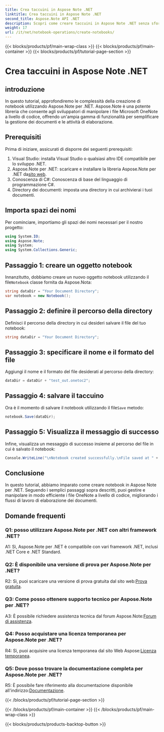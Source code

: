 ```yaml
---
title: Crea taccuini in Aspose Note .NET
linktitle: Crea taccuini in Aspose Note .NET
second_title: Aspose.Note API .NET
description: Scopri come creare taccuini in Aspose Note .NET senza sforzo. Potenzia subito i flussi di lavoro di elaborazione dei documenti.
weight: 17
url: /it/net/notebook-operations/create-notebooks/
---
```


{{< blocks/products/pf/main-wrap-class >}}
{{< blocks/products/pf/main-container >}}
{{< blocks/products/pf/tutorial-page-section >}}

# Crea taccuini in Aspose Note .NET

## introduzione

In questo tutorial, approfondiremo le complessità della creazione di notebook utilizzando Aspose.Note per .NET. Aspose.Note è una potente libreria che consente agli sviluppatori di manipolare i file Microsoft OneNote a livello di codice, offrendo un'ampia gamma di funzionalità per semplificare la gestione dei documenti e le attività di elaborazione.

## Prerequisiti

Prima di iniziare, assicurati di disporre dei seguenti prerequisiti:

1. Visual Studio: installa Visual Studio o qualsiasi altro IDE compatibile per lo sviluppo .NET.
2.  Aspose.Note per .NET: scaricare e installare la libreria Aspose.Note per .NET da[sito web](https://releases.aspose.com/note/net/).
3. Conoscenza di C#: Conoscenza di base del linguaggio di programmazione C#.
4. Directory dei documenti: imposta una directory in cui archivierai i tuoi documenti.

## Importa spazi dei nomi

Per cominciare, importiamo gli spazi dei nomi necessari per il nostro progetto:

```csharp
using System.IO;
using Aspose.Note;
using System;
using System.Collections.Generic;
```

## Passaggio 1: creare un oggetto notebook

 Innanzitutto, dobbiamo creare un nuovo oggetto notebook utilizzando il file`Notebook` classe fornita da Aspose.Nota:

```csharp
string dataDir = "Your Document Directory";
var notebook = new Notebook();
```

## Passaggio 2: definire il percorso della directory

Definisci il percorso della directory in cui desideri salvare il file del tuo notebook:

```csharp
string dataDir = "Your Document Directory";
```

## Passaggio 3: specificare il nome e il formato del file

Aggiungi il nome e il formato del file desiderati al percorso della directory:

```csharp
dataDir = dataDir + "test_out.onetoc2";
```

## Passaggio 4: salvare il taccuino

 Ora è il momento di salvare il notebook utilizzando il file`Save` metodo:

```csharp
notebook.Save(dataDir);
```

## Passaggio 5: Visualizza il messaggio di successo

Infine, visualizza un messaggio di successo insieme al percorso del file in cui è salvato il notebook:

```csharp
Console.WriteLine("\nNotebook created successfully.\nFile saved at " + dataDir);
```

## Conclusione

In questo tutorial, abbiamo imparato come creare notebook in Aspose Note per .NET. Seguendo i semplici passaggi sopra descritti, puoi gestire e manipolare in modo efficiente i file OneNote a livello di codice, migliorando i flussi di lavoro di elaborazione dei documenti.

## Domande frequenti

### Q1: posso utilizzare Aspose.Note per .NET con altri framework .NET?

A1: Sì, Aspose.Note per .NET è compatibile con vari framework .NET, inclusi .NET Core e .NET Standard.

### Q2: È disponibile una versione di prova per Aspose.Note per .NET?

 R2: Sì, puoi scaricare una versione di prova gratuita dal sito web:[Prova gratuita](https://releases.aspose.com/).

### Q3: Come posso ottenere supporto tecnico per Aspose.Note per .NET?

 A3: È possibile richiedere assistenza tecnica dal forum Aspose.Note:[Forum di assistenza](https://forum.aspose.com/c/note/28).

### Q4: Posso acquistare una licenza temporanea per Aspose.Note per .NET?

R4: Sì, puoi acquisire una licenza temporanea dal sito Web Aspose:[Licenza temporanea](https://purchase.aspose.com/temporary-license/).

### Q5: Dove posso trovare la documentazione completa per Aspose.Note per .NET?

 R5: È possibile fare riferimento alla documentazione disponibile all'indirizzo:[Documentazione](https://reference.aspose.com/note/net/).



{{< /blocks/products/pf/tutorial-page-section >}}

{{< /blocks/products/pf/main-container >}}
{{< /blocks/products/pf/main-wrap-class >}}

{{< blocks/products/products-backtop-button >}}
